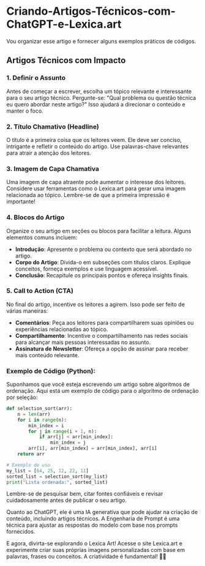 # Criando-Artigos-Técnicos-com-ChatGPT-e-Lexica.art

Vou organizar esse artigo e fornecer alguns exemplos práticos de códigos.

## Artigos Técnicos com Impacto

### 1. Definir o Assunto

Antes de começar a escrever, escolha um tópico relevante e interessante para o seu artigo técnico. Pergunte-se: "Qual problema ou questão técnica eu quero abordar neste artigo?" Isso ajudará a direcionar o conteúdo e manter o foco.

### 2. Título Chamativo (Headline)

O título é a primeira coisa que os leitores veem. Ele deve ser conciso, intrigante e refletir o conteúdo do artigo. Use palavras-chave relevantes para atrair a atenção dos leitores.

### 3. Imagem de Capa Chamativa

Uma imagem de capa atraente pode aumentar o interesse dos leitores. Considere usar ferramentas como o Lexica.art para gerar uma imagem relacionada ao tópico. Lembre-se de que a primeira impressão é importante!

### 4. Blocos do Artigo

Organize o seu artigo em seções ou blocos para facilitar a leitura. Alguns elementos comuns incluem:

- **Introdução**: Apresente o problema ou contexto que será abordado no artigo.
- **Corpo do Artigo**: Divida-o em subseções com títulos claros. Explique conceitos, forneça exemplos e use linguagem acessível.
- **Conclusão**: Recapitule os principais pontos e ofereça insights finais.

### 5. Call to Action (CTA)

No final do artigo, incentive os leitores a agirem. Isso pode ser feito de várias maneiras:

- **Comentários**: Peça aos leitores para compartilharem suas opiniões ou experiências relacionadas ao tópico.
- **Compartilhamento**: Incentive o compartilhamento nas redes sociais para alcançar mais pessoas interessadas no assunto.
- **Assinatura de Newsletter**: Ofereça a opção de assinar para receber mais conteúdo relevante.

### Exemplo de Código (Python):

Suponhamos que você esteja escrevendo um artigo sobre algoritmos de ordenação. Aqui está um exemplo de código para o algoritmo de ordenação por seleção:

```python
def selection_sort(arr):
    n = len(arr)
    for i in range(n):
        min_index = i
        for j in range(i + 1, n):
            if arr[j] < arr[min_index]:
                min_index = j
        arr[i], arr[min_index] = arr[min_index], arr[i]
    return arr

# Exemplo de uso
my_list = [64, 25, 12, 22, 11]
sorted_list = selection_sort(my_list)
print("Lista ordenada:", sorted_list)
```

Lembre-se de pesquisar bem, citar fontes confiáveis e revisar cuidadosamente antes de publicar o seu artigo.

Quanto ao ChatGPT, ele é uma IA generativa que pode ajudar na criação de conteúdo, incluindo artigos técnicos. A Engenharia de Prompt é uma técnica para ajustar as respostas do modelo com base nos prompts fornecidos.

E agora, divirta-se explorando o Lexica Art! Acesse o site Lexica.art e experimente criar suas próprias imagens personalizadas com base em palavras, frases ou conceitos. A criatividade é fundamental! 🎨✨

